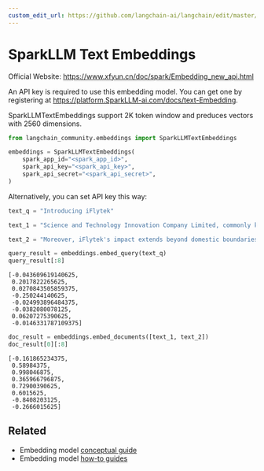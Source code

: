 ```yaml
---
custom_edit_url: https://github.com/langchain-ai/langchain/edit/master/docs/docs/integrations/text_embedding/sparkllm.ipynb
---
```

# SparkLLM Text Embeddings

Official Website: https://www.xfyun.cn/doc/spark/Embedding_new_api.html

An API key is required to use this embedding model. You can get one by registering at https://platform.SparkLLM-ai.com/docs/text-Embedding.

SparkLLMTextEmbeddings support 2K token window and preduces vectors with 2560 dimensions.


```python
from langchain_community.embeddings import SparkLLMTextEmbeddings

embeddings = SparkLLMTextEmbeddings(
    spark_app_id="<spark_app_id>",
    spark_api_key="<spark_api_key>",
    spark_api_secret="<spark_api_secret>",
)
```

Alternatively, you can set API key this way:


```python
text_q = "Introducing iFlytek"

text_1 = "Science and Technology Innovation Company Limited, commonly known as iFlytek, is a leading Chinese technology company specializing in speech recognition, natural language processing, and artificial intelligence. With a rich history and remarkable achievements, iFlytek has emerged as a frontrunner in the field of intelligent speech and language technologies.iFlytek has made significant contributions to the advancement of human-computer interaction through its cutting-edge innovations. Their advanced speech recognition technology has not only improved the accuracy and efficiency of voice input systems but has also enabled seamless integration of voice commands into various applications and devices.The company's commitment to research and development has been instrumental in its success. iFlytek invests heavily in fostering talent and collaboration with academic institutions, resulting in groundbreaking advancements in speech synthesis and machine translation. Their dedication to innovation has not only transformed the way we communicate but has also enhanced accessibility for individuals with disabilities."

text_2 = "Moreover, iFlytek's impact extends beyond domestic boundaries, as they actively promote international cooperation and collaboration in the field of artificial intelligence. They have consistently participated in global competitions and contributed to the development of international standards.In recognition of their achievements, iFlytek has received numerous accolades and awards both domestically and internationally. Their contributions have revolutionized the way we interact with technology and have paved the way for a future where voice-based interfaces play a vital role.Overall, iFlytek is a trailblazer in the field of intelligent speech and language technologies, and their commitment to innovation and excellence deserves commendation."

query_result = embeddings.embed_query(text_q)
query_result[:8]
```



```output
[-0.043609619140625,
 0.2017822265625,
 0.0270843505859375,
 -0.250244140625,
 -0.024993896484375,
 -0.0382080078125,
 0.06207275390625,
 -0.0146331787109375]
```



```python
doc_result = embeddings.embed_documents([text_1, text_2])
doc_result[0][:8]
```



```output
[-0.161865234375,
 0.58984375,
 0.998046875,
 0.365966796875,
 0.72900390625,
 0.6015625,
 -0.8408203125,
 -0.2666015625]
```



## Related

- Embedding model [conceptual guide](/docs/concepts/#embedding-models)
- Embedding model [how-to guides](/docs/how_to/#embedding-models)
